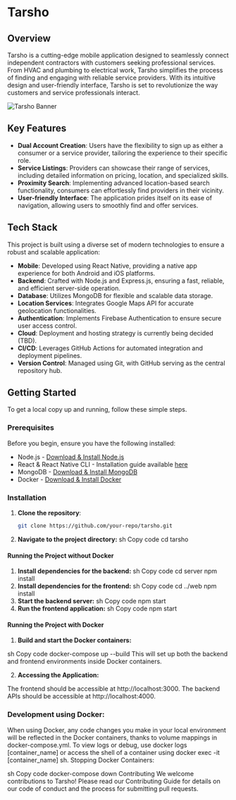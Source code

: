 # Tarsho

## Overview

Tarsho is a cutting-edge mobile application designed to seamlessly connect independent contractors with customers seeking professional services. From HVAC and plumbing to electrical work, Tarsho simplifies the process of finding and engaging with reliable service providers. With its intuitive design and user-friendly interface, Tarsho is set to revolutionize the way customers and service professionals interact.

![Tarsho Banner](path/to/banner_image.png)

## Key Features

- **Dual Account Creation**: Users have the flexibility to sign up as either a consumer or a service provider, tailoring the experience to their specific role.
- **Service Listings**: Providers can showcase their range of services, including detailed information on pricing, location, and specialized skills.
- **Proximity Search**: Implementing advanced location-based search functionality, consumers can effortlessly find providers in their vicinity.
- **User-friendly Interface**: The application prides itself on its ease of navigation, allowing users to smoothly find and offer services.

## Tech Stack

This project is built using a diverse set of modern technologies to ensure a robust and scalable application:

- **Mobile**: Developed using React Native, providing a native app experience for both Android and iOS platforms.
- **Backend**: Crafted with Node.js and Express.js, ensuring a fast, reliable, and efficient server-side operation.
- **Database**: Utilizes MongoDB for flexible and scalable data storage.
- **Location Services**: Integrates Google Maps API for accurate geolocation functionalities.
- **Authentication**: Implements Firebase Authentication to ensure secure user access control.
- **Cloud**: Deployment and hosting strategy is currently being decided (TBD).
- **CI/CD**: Leverages GitHub Actions for automated integration and deployment pipelines.
- **Version Control**: Managed using Git, with GitHub serving as the central repository hub.

## Getting Started

To get a local copy up and running, follow these simple steps.

### Prerequisites

Before you begin, ensure you have the following installed:

- Node.js - [Download & Install Node.js](https://nodejs.org/en/download/)
- React & React Native CLI - Installation guide available [here](https://reactnative.dev/docs/environment-setup)
- MongoDB - [Download & Install MongoDB](https://www.mongodb.com/try/download/community)
- Docker - [Download & Install Docker](https://www.docker.com/products/docker-desktop)

### Installation

1. **Clone the repository**:
   ```sh
   git clone https://github.com/your-repo/tarsho.git 

2. **Navigate to the project directory:**
sh
Copy code
cd tarsho

#### Running the Project without Docker

1. **Install dependencies for the backend:**
sh
Copy code
cd server
npm install
2. **Install dependencies for the frontend:**
sh
Copy code
cd ../web
npm install
3. **Start the backend server:**
sh
Copy code
npm start
4. **Run the frontend application:**
sh
Copy code
npm start
#### Running the Project with Docker

1. **Build and start the Docker containers:**

sh
Copy code
docker-compose up --build
This will set up both the backend and frontend environments inside Docker containers.

2. **Accessing the Application:**

The frontend should be accessible at http://localhost:3000.
The backend APIs should be accessible at http://localhost:4000.

### Development using Docker:

When using Docker, any code changes you make in your local environment will be reflected in the Docker containers, thanks to volume mappings in docker-compose.yml.
To view logs or debug, use docker logs [container_name] or access the shell of a container using docker exec -it [container_name] sh.
Stopping Docker Containers:

sh
Copy code
docker-compose down
Contributing
We welcome contributions to Tarsho! Please read our Contributing Guide for details on our code of conduct and the process for submitting pull requests.
